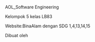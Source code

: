 AOL_Software Engineering

Kelompok 5 kelas LB83

Website:BinaAlam dengan SDG 1,4,13,14,15

Dibuat oleh
